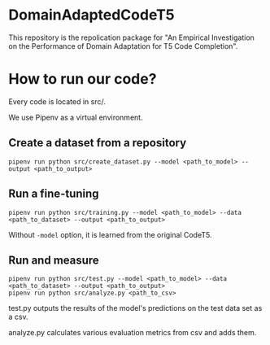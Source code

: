 # DomainAdaptedCodeT5
This repository is the repolication package for "An Empirical Investigation on the Performance of Domain Adaptation for T5 Code Completion".

# How to run our code?
Every code is located in src/.

We use Pipenv as a virtual environment.

## Create a dataset from a repository
```
pipenv run python src/create_dataset.py --model <path_to_model> --output <path_to_output>
```

## Run a fine-tuning
```
pipenv run python src/training.py --model <path_to_model> --data <path_to_dataset> --output <path_to_output>
```
Without ```-model``` option, it is learned from the original CodeT5.

## Run and measure 
```
pipenv run python src/test.py --model <path_to_model> --data <path_to_dataset> --output <path_to_output>
pipenv run python src/analyze.py <path_to_csv>
```

test.py outputs the results of the model's predictions on the test data set as a csv.

analyze.py calculates various evaluation metrics from csv and adds them.